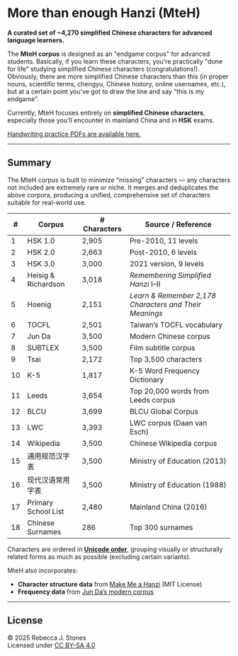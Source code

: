 # More than enough Hanzi (MteH)

**A curated set of ~4,270 simplified Chinese characters for advanced language learners.**  

The **MteH corpus** is designed as an "endgame corpus" for advanced students. Basically, if you learn these characters, you're practically "done for life" studying simplified Chinese characters (congratulations!).  Obviously, there are more simplified Chinese characters than this (in proper nouns, scientific terms, chengyu, Chinese history, online usernames, etc.), but at a certain point you've got to draw the line and say "this is my endgame".

Currently, MteH focuses entirely on **simplified Chinese characters**, especially those you’ll encounter in mainland China and in **HSK** exams.  

[Handwriting practice PDFs are available here.](https://github.com/becky82/mteh/tree/main/versions/v0.1.1)

---

## Summary

The MteH corpus is built to minimize “missing” characters — any characters not included are extremely rare or niche. It merges and deduplicates the above corpora, producing a unified, comprehensive set of characters suitable for real-world use.

<div align="center">

| # | Corpus | # Characters | Source / Reference |
|---|---------|---------------|--------------------|
| 1 | HSK 1.0 | 2,905 | Pre-2010, 11 levels |
| 2 | HSK 2.0 | 2,663 | Post-2010, 6 levels |
| 3 | HSK 3.0 | 3,000 | 2021 version, 9 levels |
| 4 | Heisig & Richardson | 3,018 | *Remembering Simplified Hanzi* I–II |
| 5 | Hoenig | 2,151 | *Learn & Remember 2,178 Characters and Their Meanings* |
| 6 | TOCFL | 2,501 | Taiwan’s TOCFL vocabulary |
| 7 | Jun Da | 3,500 | Modern Chinese corpus |
| 8 | SUBTLEX | 3,500 | Film subtitle corpus |
| 9 | Tsai | 2,172 | Top 3,500 characters |
| 10 | K-5 | 1,817 | K-5 Word Frequency Dictionary |
| 11 | Leeds | 3,654 | Top 20,000 words from Leeds corpus |
| 12 | BLCU | 3,699 | BLCU Global Corpus |
| 13 | LWC | 3,393 | LWC corpus (Daan van Esch) |
| 14 | Wikipedia | 3,500 | Chinese Wikipedia corpus |
| 15 | 通用规范汉字表 | 3,500 | Ministry of Education (2013) |
| 16 | 现代汉语常用字表 | 3,500 | Ministry of Education (1988) |
| 17 | Primary School List | 2,480 | Mainland China (2016) |
| 18 | Chinese Surnames | 286 | Top 300 surnames |

</div>

Characters are ordered in **[Unicode order](https://www.unicode.org/versions/Unicode16.0.0/core-spec/chapter-18/#G11620)**, grouping visually or structurally related forms as much as possible (excluding certain variants).  

MteH also incorporates:  
- **Character structure data** from [Make Me a Hanzi](https://github.com/skishore/makemeahanzi) (MIT License)  
- **Frequency data** from [Jun Da’s modern corpus](http://lingua.mtsu.edu/chinese-computing/statistics/char/list.php?Which=MO)

---

## License

© 2025 Rebecca J. Stones  
Licensed under [CC BY-SA 4.0](https://creativecommons.org/licenses/by-sa/4.0/)
